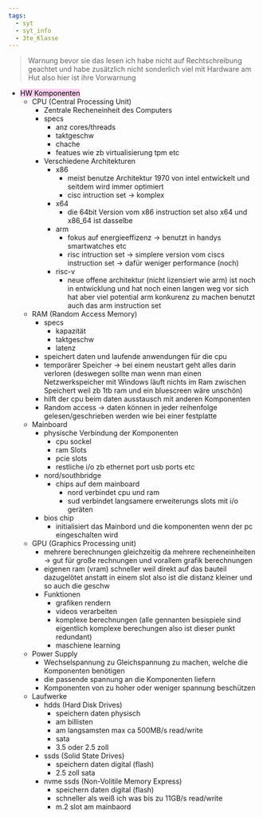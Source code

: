 ```yaml
---
tags:
  - syt
  - syt_info
  - 3te_Klasse
---
```


> Warnung bevor sie das lesen ich habe nicht auf Rechtschreibung geachtet und habe zusätzlich nicht sonderlich viel mit Hardware am Hut also hier ist ihre Vorwarnung 
- <mark style="background: #FFB8EBA6;">HW Komponenten</mark>
	- CPU (Central Processing Unit)
		- Zentrale Recheneinheit des Computers
		- specs
			- anz cores/threads
			- taktgeschw
			- chache
			- featues wie zb virtualisierung tpm etc
		- Verschiedene Architekturen
			- x86
				- meist benutze Architektur 1970 von intel entwickelt und seitdem wird immer optimiert
				- cisc intruction set → komplex
			- x64
				- die 64bit Version vom x86 instruction set also x64 und x86_64 ist dasselbe
			- arm
				- fokus auf energieeffizenz → benutzt in handys smartwatches etc
				- risc intruction set → simplere version vom ciscs instruction set → dafür weniger performance (noch)
			- risc-v
				- neue offene architektur (nicht lizensiert wie arm) ist noch in entwicklung und hat noch einen langen weg vor sich hat aber viel potential arm konkurenz zu machen benutzt auch das arm instruction set
	- RAM (Random Access Memory)
		- specs 
			- kapazität
			- taktgeschw
			- latenz
		- speichert daten und laufende anwendungen für die cpu
		- temporärer Speicher → bei einem neustart geht alles darin verloren (deswegen sollte man wenn man einen Netzwerkspeicher mit Windows läuft nichts im Ram zwischen Speichert weil zb 1tb ram und ein bluescreen wäre unschön)
		- hilft der cpu beim daten ausstausch mit anderen Komponenten
		- Random access → daten können in jeder reihenfolge gelesen/geschrieben werden wie bei einer festplatte
	- Mainboard
		- physische Verbindung der Komponenten
			- cpu sockel
			- ram Slots
			- pcie slots
			- restliche i/o zb ethernet port usb ports etc
		- nord/southbridge
			- chips auf dem mainboard
				- nord verbindet cpu und ram
				- sud verbindet langsamere erweiterungs slots mit i/o geräten
		- bios chip
			- initialisiert das Mainbord und die komponenten wenn der pc eingeschalten wird
	- GPU (Graphics Processing unit)
		- mehrere berechnungen gleichzeitig da mehrere recheneinheiten → gut für große rechnungen und vorallem grafik berechnungen 
		- eigenen ram (vram) schneller weil direkt auf das bauteil dazugelötet anstatt in einem slot also ist die distanz kleiner und so auch die geschw
		- Funktionen
			- grafiken rendern
			- videos verarbeiten
			- komplexe berechnungen (alle gennanten besispiele sind eigentlich komplexe berechungen also ist dieser punkt redundant)
			- maschiene learning
	- Power Supply
		- Wechselspannung zu Gleichspannung zu machen, welche die Komponenten benötigen
		- die passende spannung an die Komponenten liefern
		- Komponenten von zu hoher oder weniger spannung beschützen
	- Laufwerke
		- hdds (Hard Disk Drives)
			- speichern daten physisch
			- am billisten
			- am langsamsten max ca 500MB/s read/write
			- sata
			- 3.5 oder 2.5 zoll
		- ssds (Solid State Drives)
			- speichern daten digital (flash)
			- 2.5 zoll sata
		- nvme ssds (Non-Volitile Memory Express)
			- speichern daten digital (flash)
			- schneller als weiß ich was bis zu 11GB/s read/write
			- m.2 slot am mainbaord
